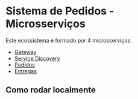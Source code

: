 # Sistema de Pedidos - Microsserviços

Este ecossistema é formado por 4 microsserviços:

- [Gateway](**url*)
- [Service Discovery](***)
- [Pedidos](***)
- [Entregas](***)

## Como rodar localmente

